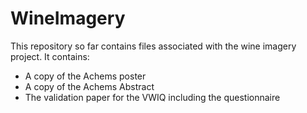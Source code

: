 # WineImagery

This repository so far contains files associated with the wine imagery project. 
It contains: 
- A copy of the Achems poster
- A copy of the Achems Abstract
- The validation paper for the VWIQ including the questionnaire
